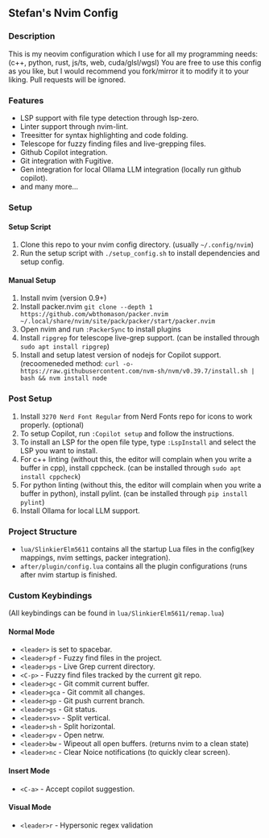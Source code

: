 ## Stefan's Nvim Config
### Description
This is my neovim configuration which I use for all my programming needs: (c++, python, rust, js/ts, web, cuda/glsl/wgsl)
You are free to use this config as you like, but I would recommend you fork/mirror it to modify it to your liking. Pull requests will be ignored.


### Features
- LSP support with file type detection through lsp-zero.
- Linter support through nvim-lint.
- Treesitter for syntax highlighting and code folding.
- Telescope for fuzzy finding files and live-grepping files.
- Github Copilot integration.
- Git integration with Fugitive.
- Gen integration for local Ollama LLM integration (locally run github copilot).
- and many more...

### Setup
#### Setup Script
1. Clone this repo to your nvim config directory. (usually `~/.config/nvim`)
2. Run the setup script with `./setup_config.sh` to install dependencies and setup config.
#### Manual Setup
1. Install nvim (version 0.9+)
2. Install packer.nvim `git clone --depth 1 https://github.com/wbthomason/packer.nvim ~/.local/share/nvim/site/pack/packer/start/packer.nvim`
3. Open nvim and run `:PackerSync` to install plugins
4. Install `ripgrep` for telescope live-grep support. (can be installed through `sudo apt install ripgrep`)
5. Install and setup latest version of nodejs for Copilot support. (recoomeneded method: `curl -o- https://raw.githubusercontent.com/nvm-sh/nvm/v0.39.7/install.sh | bash && nvm install node`
### Post Setup
1. Install `3270 Nerd Font Regular` from Nerd Fonts repo for icons to work properly. (optional)
2. To setup Copilot, run `:Copilot setup` and follow the instructions.
3. To install an LSP for the open file type, type `:LspInstall` and select the LSP you want to install.
4. For c++ linting (without this, the editor will complain when you write a buffer in cpp), install cppcheck. (can be installed through `sudo apt install cppcheck`)
5. For python linting (without this, the editor will complain when you write a buffer in python), install pylint. (can be installed through `pip install pylint`)
6. Install Ollama for local LLM support.

### Project Structure
- `lua/SlinkierElm5611` contains all the startup Lua files in the config(key mappings, nvim settings, packer integration).
- `after/plugin/config.lua` contains all the plugin configurations (runs after nvim startup is finished.

### Custom Keybindings
(All keybindings can be found in `lua/SlinkierElm5611/remap.lua`)
#### Normal Mode
- `<leader>` is set to spacebar.
- `<leader>pf` - Fuzzy find files in the project.
- `<leader>ps` - Live Grep current directory.
- `<C-p>` - Fuzzy find files tracked by the current git repo.
- `<leader>gc` - Git commit current buffer.
- `<leader>gca` - Git commit all changes.
- `<leader>gp` - Git push current branch.
- `<leader>gs` - Git status.
- `<leader>sv>` - Split vertical.
- `<leader>sh` - Split horizontal.
- `<leader>pv` - Open netrw.
- `<leader>bw` - Wipeout all open buffers. (returns nvim to a clean state)
- `<leader>nc` - Clear Noice notifications (to quickly clear screen).

#### Insert Mode
- `<C-a>` - Accept copilot suggestion.

#### Visual Mode
- `<leader>r` - Hypersonic regex validation
